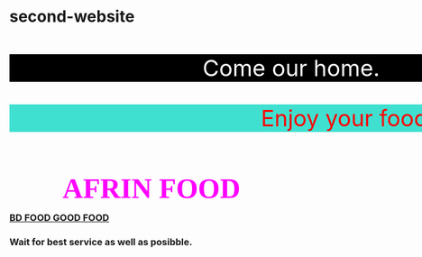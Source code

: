 # second-website
<!DOCTYPE html>
<html lang="en">
<head>
<title>Afrin Food Resturent</title>
<style>
.design{
    color: white;
    font-size: 40px;
    background-color: black;
    background-position-y: center;
    background-position-x: center;
    text-align: center;
    width: 1000px;
    margin-top: 50px;
  
} 
#design-2{
    color: red;
    background-color: turquoise;
    text-align: center;
    width: 1200px;
    margin-top: 0px;
}
#owner{
    color: magenta;
    font-family: 'Times New Roman', Times, serif;
    text-align: center;
    margin-top: 100px;
    font: bold;
    font-size: 50px;
    line-height: 0%;
    
}

#tittle{
    color: black;
    text-align: center;
    font:400;
    line-height: 0%;
    word-spacing: 10px;

}

#tittle-2{
    color: red;
   
}

img{
    width: 500px;
    height: 400px;
    margin-left: 100px;
    margin-right: 10px;
    
}

#text{
    color: black;
    text-align: center;
    font-size: 30px;
    border: 5px solid red;
    height: 50px;
    margin-top: 100px;
    margin-right: 400px;
    margin-left: 400px;
}
</style>
</head>

<body>
    <p class="design">Come our home.</p>
    <p class="design" id="design-2">Enjoy your food.</p>
    <h2 id="owner">AFRIN FOOD</h2>
    <h3 id="tittle"><u>BD FOOD <span id="tittle-2">GOOD FOOD</span></u></h3>
    <h3 id="text">Wait for best service as well as posibble.</h3>
    <img src="https://images.pexels.com/photos/3756523/pexels-photo-3756523.jpeg?auto=compress&cs=tinysrgb&dpr=1&w=500" alt="">
    <img src="https://images.pexels.com/photos/1391487/pexels-photo-1391487.jpeg?auto=compress&cs=tinysrgb&dpr=1&w=500" alt="">
</body>
</html>